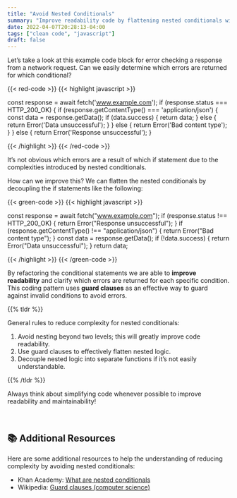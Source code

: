 ```yaml
---
title: "Avoid Nested Conditionals"
summary: "Improve readability code by flattening nested conditionals with guard clauses."
date: 2022-04-07T20:28:13-04:00
tags: ["clean code", "javascript"]
draft: false
---
```


Let’s take a look at this example code block for error checking a response from a network request. Can we easily determine which errors are returned for which conditional?

{{< red-code >}}
{{< highlight javascript >}}

const response = await fetch('www.example.com');
if (response.status === HTTP_200_OK) {
  if (response.getContentType() === 'application/json') {
    const data = response.getData();
    if (data.success) {
      return data;
    } else {
      return Error('Data unsuccessful');
    }
  } else {
    return Error('Bad content type');
  }
} else {
  return Error('Response unsuccessful');
}

{{< /highlight >}}
{{< /red-code >}}

It’s not obvious which errors are a result of which if statement due to the complexities introduced by nested conditionals.

How can we improve this? We can flatten the nested conditionals by decoupling the if statements like the following:

{{< green-code >}}
{{< highlight javascript >}}

const response = await fetch("www.example.com");
if (response.status !== HTTP_200_OK) {
  return Error("Response unsuccessful");
}
if (response.getContentType() !== "application/json") {
  return Error("Bad content type");
}
const data = response.getData();
if (!data.success) {
  return Error("Data unsuccessful");
}
return data;

{{< /highlight >}}
{{< /green-code >}}

By refactoring the conditional statements we are able to **improve readability** and clarify which errors are returned for each specific condition. This coding pattern uses **guard clauses** as an effective way to guard against invalid conditions to avoid errors.

{{% tldr %}}

General rules to reduce complexity for nested conditionals:

1. Avoid nesting beyond two levels; this will greatly improve code readability.
2. Use guard clauses to effectively flatten nested logic.
3. Decouple nested logic into separate functions if it’s not easily understandable.

{{% /tldr %}}

Always think about simplifying code whenever possible to improve readability and maintainability!

<br>

## 📚 Additional Resources

Here are some additional resources to help the understanding of reducing complexity by avoiding nested conditionals:

- Khan Academy: <a href="https://www.khanacademy.org/computing/ap-computer-science-principles/programming-101/boolean-logic/a/nested-conditionals" target="_blank">What are nested conditionals</a>
- Wikipedia: <a href="https://en.wikipedia.org/wiki/Guard_(computer_science)" target="_blank">Guard clauses (computer science)</a>
